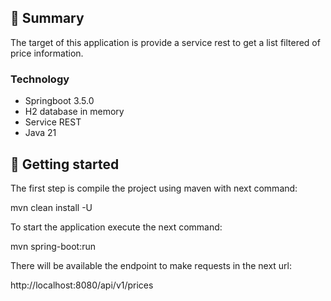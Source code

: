 ## 📜 Summary

The target of this application is provide a service rest to get a list filtered of price information.

### Technology

- Springboot 3.5.0
- H2 database in memory
- Service REST
- Java 21

## 🚀 Getting started

The first step is compile the project using maven with next command:

mvn clean install -U

To start the application execute the next command:

mvn spring-boot:run

There will be available the endpoint to make requests in the next url:

http://localhost:8080/api/v1/prices